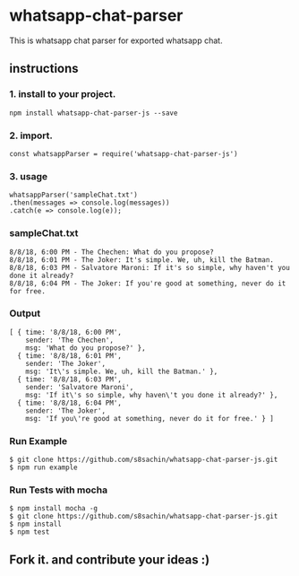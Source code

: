 # whatsapp-chat-parser

This is whatsapp chat parser for exported whatsapp chat.

## instructions

### 1. install to your project.
```
npm install whatsapp-chat-parser-js --save
```

### 2. import.
```
const whatsappParser = require('whatsapp-chat-parser-js')
```

### 3. usage
```
whatsappParser('sampleChat.txt')
.then(messages => console.log(messages))
.catch(e => console.log(e));
```
### sampleChat.txt
```
8/8/18, 6:00 PM - The Chechen: What do you propose?
8/8/18, 6:01 PM - The Joker: It's simple. We, uh, kill the Batman.
8/8/18, 6:03 PM - Salvatore Maroni: If it's so simple, why haven't you done it already?
8/8/18, 6:04 PM - The Joker: If you're good at something, never do it for free.
```

### Output
```
[ { time: '8/8/18, 6:00 PM',
    sender: 'The Chechen',
    msg: 'What do you propose?' },
  { time: '8/8/18, 6:01 PM',
    sender: 'The Joker',
    msg: 'It\'s simple. We, uh, kill the Batman.' },
  { time: '8/8/18, 6:03 PM',
    sender: 'Salvatore Maroni',
    msg: 'If it\'s so simple, why haven\'t you done it already?' },
  { time: '8/8/18, 6:04 PM',
    sender: 'The Joker',
    msg: 'If you\'re good at something, never do it for free.' } ]
```

### Run Example

```
$ git clone https://github.com/s8sachin/whatsapp-chat-parser-js.git
$ npm run example
```

### Run Tests with mocha

```
$ npm install mocha -g
$ git clone https://github.com/s8sachin/whatsapp-chat-parser-js.git
$ npm install
$ npm test
```
    
## Fork it. and contribute your ideas :)
